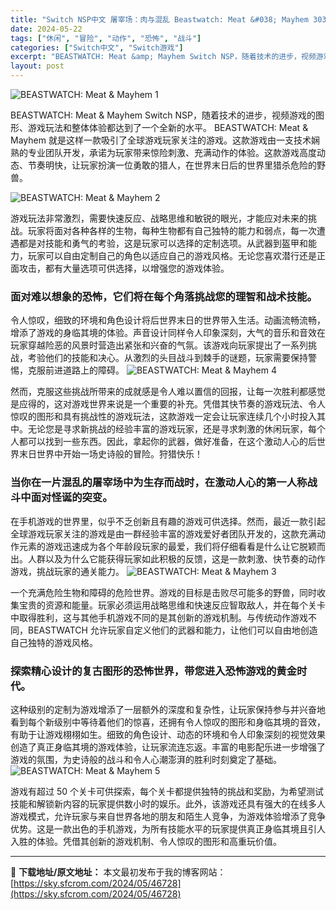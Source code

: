 ```yaml
---
title: "Switch NSP中文 屠宰场：肉与混乱 Beastwatch: Meat &#038; Mayhem 303M"
date: 2024-05-22
tags: ["休闲", "冒险", "动作", "恐怖", "战斗"]
categories: ["Switch中文", "Switch游戏"]
excerpt: "BEASTWATCH: Meat &amp; Mayhem Switch NSP，随着技术的进步，视频游戏的图形、游戏玩法和整体体验都达到了一个全新的水平。 BEASTWATCH: Meat &amp; Mayhem 就是这样一款吸引了全球游戏玩家关注的游戏。这款游戏由一支技术娴熟的专业团队开发，承&hellip;"
layout: post
---
```


<img class="aligncenter" src="https://sky.sfcrom.com/wp-content/uploads/2024/05/20240522081051-19f8c.jpeg" alt="BEASTWATCH: Meat &amp; Mayhem 1" />

BEASTWATCH: Meat &amp; Mayhem Switch NSP，随着技术的进步，视频游戏的图形、游戏玩法和整体体验都达到了一个全新的水平。 BEASTWATCH: Meat &amp; Mayhem 就是这样一款吸引了全球游戏玩家关注的游戏。这款游戏由一支技术娴熟的专业团队开发，承诺为玩家带来惊险刺激、充满动作的体验。这款游戏高度动态、节奏明快，让玩家扮演一位勇敢的猎人，在世界末日后的世界里猎杀危险的野兽。

<img src="https://sky.sfcrom.com/wp-content/uploads/2024/05/20240522081056-eb508.jpeg" alt="BEASTWATCH: Meat &amp; Mayhem 2" />

<span>游戏玩法非常激烈，需要快速反应、战略思维和敏锐的眼光，才能应对未来的挑战。玩家将面对各种各样的生物，每种生物都有自己独特的能力和弱点，每一次遭遇都是对技能和勇气的考验，这是玩家可以选择的定制选项。从武器到盔甲和能力，玩家可以自由定制自己的角色以适应自己的游戏风格。无论您喜欢潜行还是正面攻击，都有大量选项可供选择，以增强您的游戏体验。</span>
<h3><span>面对难以想象的恐怖，它们将在每个角落挑战您的理智和战术技能。</span></h3>
<span>令人惊叹，细致的环境和角色设计将后世界末日的世界带入生活。动画流畅流畅，增添了游戏的身临其境的体验。声音设计同样令人印象深刻，大气的音乐和音效在玩家穿越险恶的风景时营造出紧张和兴奋的气氛。该游戏向玩家提出了一系列挑战，考验他们的技能和决心。从激烈的头目战斗到棘手的谜题，玩家需要保持警惕，克服前进道路上的障碍。</span>

<img src="https://sky.sfcrom.com/wp-content/uploads/2024/05/20240522081057-870ec.jpeg" alt="BEASTWATCH: Meat &amp; Mayhem 4" />

<span>然而，克服这些挑战所带来的成就感是令人难以置信的回报，让每一次胜利都感觉是应得的，这对游戏世界来说是一个重要的补充。凭借其快节奏的游戏玩法、令人惊叹的图形和具有挑战性的游戏玩法，这款游戏一定会让玩家连续几个小时投入其中。无论您是寻求新挑战的经验丰富的游戏玩家，还是寻求刺激的休闲玩家，每个人都可以找到一些东西。因此，拿起你的武器，做好准备，在这个激动人心的后世界末日世界中开始一场史诗般的冒险。狩猎快乐！</span>
<h3><span>当你在一片混乱的屠宰场中为生存而战时，在激动人心的第一人称战斗中面对怪诞的突变。</span></h3>
<span>在手机游戏的世界里，似乎不乏创新且有趣的游戏可供选择。然而，最近一款引起全球游戏玩家关注的游戏是由一群经验丰富的游戏爱好者团队开发的，这款充满动作元素的游戏迅速成为各个年龄段玩家的最爱，我们将仔细看看是什么让它脱颖而出。人群以及为什么它能获得玩家如此积极的反馈，这是一款刺激、快节奏的动作游戏，挑战玩家的通关能力。</span>

<img src="https://sky.sfcrom.com/wp-content/uploads/2024/05/20240522081100-86492.jpeg" alt="BEASTWATCH: Meat &amp; Mayhem 3" />

<span>一个充满危险生物和障碍的危险世界。游戏的目标是击败尽可能多的野兽，同时收集宝贵的资源和能量。玩家必须运用战略思维和快速反应智取敌人，并在每个关卡中取得胜利，这与其他手机游戏不同的是其创新的游戏机制。与传统动作游戏不同，BEASTWATCH 允许玩家自定义他们的武器和能力，让他们可以自由地创造自己独特的游戏风格。</span>
<h3><span>探索精心设计的复古图形的恐怖世界，带您进入恐怖游戏的黄金时代。</span></h3>
<span>这种级别的定制为游戏增添了一层额外的深度和复杂性，让玩家保持参与并兴奋地看到每个新级别中等待着他们的惊喜，还拥有令人惊叹的图形和身临其境的音效，有助于让游戏栩栩如生。细致的角色设计、动态的环境和令人印象深刻的视觉效果创造了真正身临其境的游戏体验，让玩家流连忘返。丰富的电影配乐进一步增强了游戏的氛围，为史诗般的战斗和令人心潮澎湃的胜利时刻奠定了基础。</span>

<img src="https://sky.sfcrom.com/wp-content/uploads/2024/05/20240522081101-536a7.jpeg" alt="BEASTWATCH: Meat &amp; Mayhem 5" />

游戏有超过 50 个关卡可供探索，每个关卡都提供独特的挑战和奖励，为希望测试技能和解锁新内容的玩家提供数小时的娱乐。此外，该游戏还具有强大的在线多人游戏模式，允许玩家与来自世界各地的朋友和陌生人竞争，为游戏体验增添了竞争优势。这是一款出色的手机游戏，为所有技能水平的玩家提供真正身临其境且引人入胜的体验。凭借其创新的游戏机制、令人惊叹的图形和高重玩价值。

---
📖 **下载地址/原文地址：** 本文最初发布于我的博客网站：[https://sky.sfcrom.com/2024/05/46728](https://sky.sfcrom.com/2024/05/46728)
